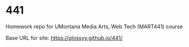# 441
Homework repo for UMontana Media Arts, Web Tech (MART441) course

Base URL for site:
https://glossyy.github.io/441/
